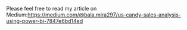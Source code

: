 Please feel free to read my article on Medium:https://medium.com/@bala.mira297/us-candy-sales-analysis-using-power-bi-7847e6bd14ed
